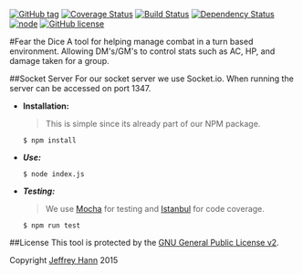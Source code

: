 [![GitHub tag](https://img.shields.io/github/tag/fear-the-dice/socket.svg)](https://github.com/fear-the-dice/socket/tags)
[![Coverage Status](https://coveralls.io/repos/fear-the-dice/socket/badge.svg)](https://coveralls.io/r/fear-the-dice/socket)
[![Build Status](https://travis-ci.org/fear-the-dice/socket.svg)](https://travis-ci.org/fear-the-dice/socket)
[![Dependency Status](https://david-dm.org/fear-the-dice/socket.svg)](https://david-dm.org/fear-the-dice/socket)
[![node](https://img.shields.io/node/v/gh-badges.svg)](https://nodejs.org/)
[![GitHub license](https://img.shields.io/github/license/fear-the-dice/socket.svg)]()

#Fear the Dice
A tool for helping manage combat in a turn based environment. Allowing DM's/GM's to control stats such as AC, HP, and damage taken for a group.


##Socket Server
For our socket server we use Socket.io. When running the server can be accessed on port 1347.

* **Installation:**
    > This is simple since its already part of our NPM package.

    ```
    $ npm install
    ```
* ***Use:***

    ```
    $ node index.js
    ```
* ***Testing:***
    > We use [Mocha](http://mochajs.org/) for testing and [Istanbul](https://gotwarlost.github.io/istanbul/) for code coverage. 

    ```
    $ npm run test
    ```

##License
This tool is protected by the [GNU General Public License v2](http://www.gnu.org/licenses/gpl-2.0.html).

Copyright [Jeffrey Hann](http://jeffreyhann.ca/) 2015
